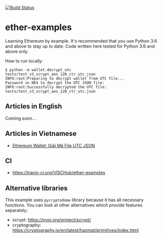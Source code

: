 [![Build Status](https://travis-ci.org/VISCHub/ether-examples.svg?branch=master)](https://travis-ci.org/VISCHub/ether-examples)

# ether-examples

Learning Ethereum by example. It's recommended that you use Python 3.6 and above to stay up to date. Code written here tested for Python 3.6 and above only.

How to run locally:

```
$ python -m wallet.decrypt_utc tests/test_v3_scrypt_aes_128_ctr_utc.json
INFO:root:Preparing to decrypt wallet from UTC file...
Password in HEX to decrypt the UTC JSON file:
INFO:root:Successfully decrypted the UTC file: tests/test_v3_scrypt_aes_128_ctr_utc.json
```

## Articles in English

Coming soon...

## Articles in Vietnamese

* [Ethereum Wallet: Giải Mã File UTC JSON](https://medium.com/vischub/ethereum-wallet-giải-mã-file-utc-json-dc62a5c2ce53)

## CI

* https://travis-ci.org/VISCHub/ether-examples

## Alternative libraries

This example uses `pycryptodome` library because it has all necessary functions. You can look at other alternatives which provide features separately:

* scrypt: https://pypi.org/project/scrypt/
* cryptography: https://cryptography.io/en/latest/hazmat/primitives/index.html
